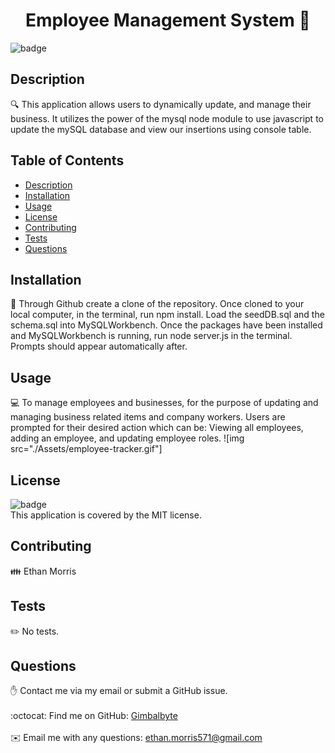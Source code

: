 <h1 align="center">Employee Management System 👋</h1>

![badge](https://img.shields.io/badge/license-MIT-brightgreen)<br />
## Description
🔍 This application allows users to dynamically update, and manage their business. It utilizes the power of the mysql node module to use javascript to update the mySQL database and view our insertions using console table.
## Table of Contents
- [Description](#description)
- [Installation](#installation)
- [Usage](#usage)
- [License](#license)
- [Contributing](#contributing)
- [Tests](#tests)
- [Questions](#questions)
## Installation
💾 Through Github create a clone of the repository. Once cloned to your local computer, in the terminal, run npm install. Load the seedDB.sql and the schema.sql into MySQLWorkbench. Once the packages have been installed and MySQLWorkbench is running, run node server.js in the terminal. Prompts should appear automatically after.
## Usage
💻 To manage employees and businesses, for the purpose of updating and managing business related items and company workers. Users are prompted for their desired action which can be: Viewing all employees, adding an employee, and updating employee roles.
![img src="./Assets/employee-tracker.gif"]
## License
![badge](https://img.shields.io/badge/license-MIT-brightgreen)
<br />
This application is covered by the MIT license. 
## Contributing
👪 Ethan Morris
## Tests
✏️ No tests.
## Questions
✋ Contact me via my email or submit a GitHub issue.<br />
<br />
:octocat: Find me on GitHub: [Gimbalbyte](https://github.com/Gimbalbyte)<br />
<br />
✉️ Email me with any questions: ethan.morris571@gmail.com<br /><br />
  
